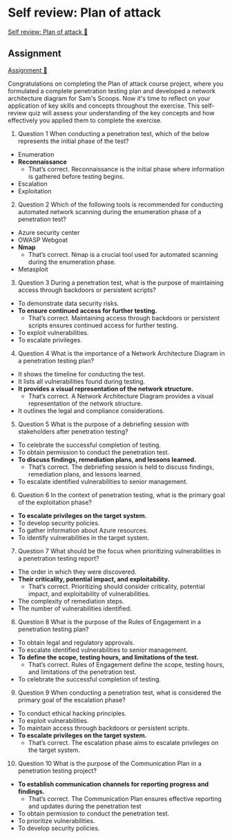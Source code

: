 # Self review: Plan of attack

[Self review: Plan of attack 🔗](https://www.coursera.org/learn/cybersecurity-tools-and-technologies/assignment-submission/Aw4Y8/self-review-plan-of-attack)

## Assignment

[Assignment 🔗](https://www.coursera.org/learn/cybersecurity-tools-and-technologies/assignment-submission/Aw4Y8/self-review-plan-of-attack/attempt)

Congratulations on completing the Plan of attack course project, where you formulated a complete penetration testing plan and developed a network architecture diagram for Sam's Scoops. Now it's time to reflect on your application of key skills and concepts throughout the exercise. This self-review quiz will assess your understanding of the key concepts and how effectively you applied them to complete the exercise.

1.  Question 1
    When conducting a penetration test, which of the below represents the initial phase of the test?

- Enumeration
- **Reconnaissance**
  - That’s correct. Reconnaissance is the initial phase where information is gathered before testing begins.
- Escalation
- Exploitation

2. Question 2
   Which of the following tools is recommended for conducting automated network scanning during the enumeration phase of a penetration test?

- Azure security center
- OWASP Webgoat
- **Nmap**
  - That’s correct. Nmap is a crucial tool used for automated scanning during the enumeration phase.
- Metasploit

3. Question 3
   During a penetration test, what is the purpose of maintaining access through backdoors or persistent scripts?

- To demonstrate data security risks.
- **To ensure continued access for further testing.**
  - That’s correct. Maintaining access through backdoors or persistent scripts ensures continued access for further testing.
- To exploit vulnerabilities.
- To escalate privileges.

4. Question 4
   What is the importance of a Network Architecture Diagram in a penetration testing plan?

- It shows the timeline for conducting the test.
- It lists all vulnerabilities found during testing.
- **It provides a visual representation of the network structure.**
  - That’s correct. A Network Architecture Diagram provides a visual representation of the network structure.
- It outlines the legal and compliance considerations.

5. Question 5
   What is the purpose of a debriefing session with stakeholders after penetration testing?

- To celebrate the successful completion of testing.
- To obtain permission to conduct the penetration test.
- **To discuss findings, remediation plans, and lessons learned.**
  - That’s correct. The debriefing session is held to discuss findings, remediation plans, and lessons learned.
- To escalate identified vulnerabilities to senior management.

6. Question 6
   In the context of penetration testing, what is the primary goal of the exploitation phase?

- **To escalate privileges on the target system.**
- To develop security policies.
- To gather information about Azure resources.
- To identify vulnerabilities in the target system.

7. Question 7
   What should be the focus when prioritizing vulnerabilities in a penetration testing report?

- The order in which they were discovered.
- **Their criticality, potential impact, and exploitability.**
  - That’s correct. Prioritizing should consider criticality, potential impact, and exploitability of vulnerabilities.
- The complexity of remediation steps.
- The number of vulnerabilities identified.

8. Question 8
   What is the purpose of the Rules of Engagement in a penetration testing plan?

- To obtain legal and regulatory approvals.
- To escalate identified vulnerabilities to senior management.
- **To define the scope, testing hours, and limitations of the test.**
  - That’s correct. Rules of Engagement define the scope, testing hours, and limitations of the penetration test.
- To celebrate the successful completion of testing.

9. Question 9
   When conducting a penetration test, what is considered the primary goal of the escalation phase?

- To conduct ethical hacking principles.
- To exploit vulnerabilities.
- To maintain access through backdoors or persistent scripts.
- **To escalate privileges on the target system.**
  - That’s correct. The escalation phase aims to escalate privileges on the target system.

10. Question 10
    What is the purpose of the Communication Plan in a penetration testing project?

- **To establish communication channels for reporting progress and findings.**
  - That’s correct. The Communication Plan ensures effective reporting and updates during the penetration test
- To obtain permission to conduct the penetration test.
- To prioritize vulnerabilities.
- To develop security policies.
